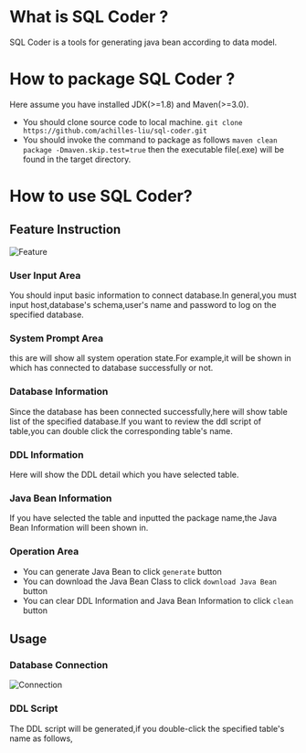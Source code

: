 # What is SQL Coder ?
SQL Coder is a tools for generating java bean according to data model.
# How to package SQL Coder ?
Here assume you have installed JDK(>=1.8) and Maven(>=3.0).
* You should clone source code to local machine.
```git clone https://github.com/achilles-liu/sql-coder.git```
* You should invoke the command to package as follows
`maven clean package -Dmaven.skip.test=true`
then the executable file(.exe) will be found in the target directory.
# How to use SQL Coder?
## Feature Instruction
![Feature](https://github.com/achilles-liu/sql-coder/blob/master/src/main/resources/png/SQLCoder_Feature.jpg)
### User Input Area
You should input basic information to connect database.In general,you must input host,database's schema,user's name and password to log on the specified database.
### System Prompt Area
this are will show all system operation state.For example,it will be shown in which has connected to database successfully or not.
### Database Information
Since the database has been connected successfully,here will show table list of the specified database.If you want to review the ddl script of table,you can double click the corresponding table's name.
### DDL Information
Here will show the DDL detail which you have selected table.
### Java Bean Information
If you have selected the table and inputted the package name,the Java Bean Information will been shown in.
### Operation Area
* You can generate Java Bean to click `generate` button
* You can download the Java Bean Class to click `download Java Bean` button
* You can clear DDL Information and Java Bean Information to click `clean` button
## Usage
### Database Connection
![Connection](https://github.com/achilles-liu/sql-coder/blob/master/src/main/resources/png/SQLCoder_Conn.jpg)
### DDL Script
The DDL script will be generated,if you double-click the specified table's name as follows,
